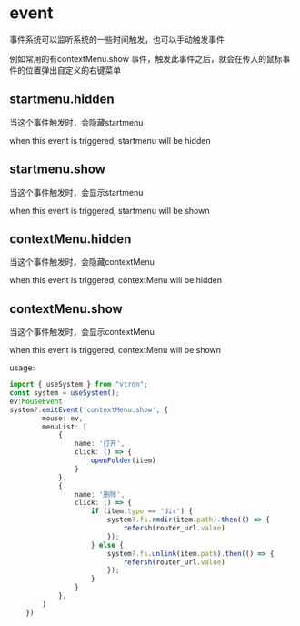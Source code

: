 # event

事件系统可以监听系统的一些时间触发，也可以手动触发事件

例如常用的有contextMenu.show 事件，触发此事件之后，就会在传入的鼠标事件的位置弹出自定义的右键菜单

## startmenu.hidden

当这个事件触发时，会隐藏startmenu

when this event is triggered, startmenu will be hidden

## startmenu.show

当这个事件触发时，会显示startmenu

when this event is triggered, startmenu will be shown

## contextMenu.hidden

当这个事件触发时，会隐藏contextMenu

when this event is triggered, contextMenu will be hidden

## contextMenu.show

当这个事件触发时，会显示contextMenu

when this event is triggered, contextMenu will be shown

usage:

```typescript
import { useSystem } from "vtron";
const system = useSystem();
ev:MouseEvent
system?.emitEvent('contextMenu.show', {
        mouse: ev,
        menuList: [
            {
                name: '打开',
                click: () => {
                    openFolder(item)
                }
            },
            {
                name: '删除',
                click: () => {
                    if (item.type == 'dir') {
                        system?.fs.rmdir(item.path).then(() => {
                            refersh(router_url.value)
                        });
                    } else {
                        system?.fs.unlink(item.path).then(() => {
                            refersh(router_url.value)
                        });
                    }
                }
            },
        ]
    })
```